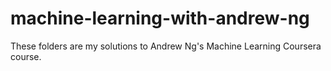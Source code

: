 # machine-learning-with-andrew-ng
These folders are my solutions to Andrew Ng's Machine Learning Coursera course.
